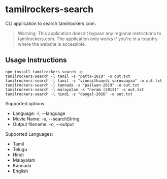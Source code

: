 
# tamilrockers-search

CLI application to search tamilrockers.com.

> Warning: This application doesn't bypass any regional restrictions to
> tamilrockers.com. The application only works if you're in a country
> where the website is accessible.

## Usage Instructions

    npm install tamilrockers-search -g
    tamilrockers-search -l tamil -s "petta-2019" -o out.txt
    tamilrockers-search -l tamil -s "vinnaithaandi varuvaayaa" -o out.txt
    tamilrockers-search -l kannada -s "pailwan-2019" -o out.txt
    tamilrockers-search -l malayalam -s "neram (2013)" -o out.txt
    tamilrockers-search -l hindi -s "dangal-2016" -o out.txt

Supported options:
 -  Language: -l, --language
 - Movie Name: -s, --searchString
 - Output filename: -o, --output
 
Supported Languages:
 - Tamil
 - Telugu
 - Hindi
 - Malayalam
 - Kannada
 - English